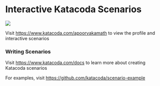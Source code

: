 # Interactive Katacoda Scenarios

[![](http://shields.katacoda.com/katacoda/apoorvakamath/count.svg)](https://www.katacoda.com/apoorvakamath "Get your profile on Katacoda.com")

Visit https://www.katacoda.com/apoorvakamath to view the profile and interactive scenarios

### Writing Scenarios
Visit https://www.katacoda.com/docs to learn more about creating Katacoda scenarios

For examples, visit https://github.com/katacoda/scenario-example
